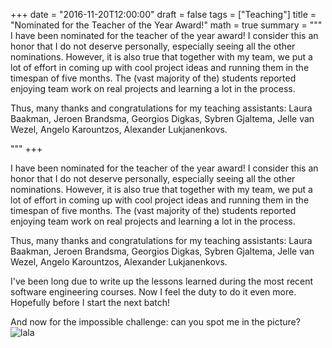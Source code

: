 +++
date = "2016-11-20T12:00:00"
draft = false
tags = ["Teaching"]
title = "Nominated for the Teacher of the Year Award!"
math = true
summary = """
I have been nominated for the teacher of the year award! 
I consider this an honor that I do not deserve personally, 
especially seeing all the other nominations. However, it is also 
true that together with my team, we put a lot of effort in 
  coming up with cool project ideas and 
  running them
in the timespan of five months. 
The (vast majority of the) students reported enjoying team work on real projects and 
learning a lot in the process. 

Thus, many thanks and congratulations for my teaching assistants: 
Laura Baakman, 
Jeroen Brandsma, 
Georgios Digkas, 
Sybren Gjaltema,
Jelle van Wezel, 
Angelo Karountzos, 
Alexander Lukjanenkovs.



<!-- 
And now for the challenge: can you spot me in the picture? 
![lala](/img/teacher.jpg) -->

"""
+++

I have been nominated for the teacher of the year award! 
I consider this an honor that I do not deserve personally, 
especially seeing all the other nominations. However, it is also 
true that together with my team, we put a lot of effort in 
  coming up with cool project ideas and 
  running them
in the timespan of five months. 
The (vast majority of the) students reported enjoying team work on real projects and 
learning a lot in the process. 

Thus, many thanks and congratulations for my teaching assistants: 
Laura Baakman, 
Jeroen Brandsma, 
Georgios Digkas, 
Sybren Gjaltema,
Jelle van Wezel, 
Angelo Karountzos, 
Alexander Lukjanenkovs.

I've been long due to write up the lessons learned during 
the most recent software engineering courses. 
Now I feel the duty to do it even more. 
Hopefully before I start the next batch!

And now for the impossible challenge: can you spot me in the picture? 
![lala](/img/teacher.jpg)

